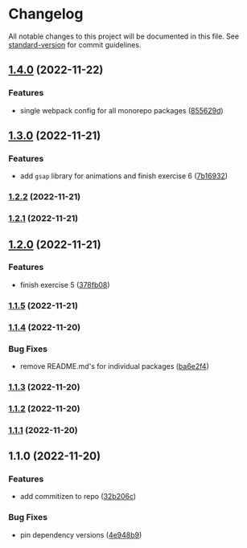 # Changelog

All notable changes to this project will be documented in this file. See [standard-version](https://github.com/conventional-changelog/standard-version) for commit guidelines.

## [1.4.0](https://github.com/siggerzz/three-js-learning/compare/v1.3.0...v1.4.0) (2022-11-22)


### Features

* single webpack config for all monorepo packages ([855629d](https://github.com/siggerzz/three-js-learning/commit/855629db983cd4d487dc43fc1a68dce828797e8e))

## [1.3.0](https://github.com/siggerzz/three-js-learning/compare/v1.2.2...v1.3.0) (2022-11-21)


### Features

* add `gsap` library for animations and finish exercise 6 ([7b16932](https://github.com/siggerzz/three-js-learning/commit/7b16932fb58d5d0e0a926236f958203013609769))

### [1.2.2](https://github.com/siggerzz/three-js-learning/compare/v1.2.1...v1.2.2) (2022-11-21)

### [1.2.1](https://github.com/siggerzz/three-js-learning/compare/v1.2.0...v1.2.1) (2022-11-21)

## [1.2.0](https://github.com/siggerzz/three-js-learning/compare/v1.1.5...v1.2.0) (2022-11-21)


### Features

* finish exercise 5 ([378fb08](https://github.com/siggerzz/three-js-learning/commit/378fb084ff9a31b2a44609c13e432588ab655967))

### [1.1.5](https://github.com/siggerzz/three-js-learning/compare/v1.1.4...v1.1.5) (2022-11-21)

### [1.1.4](https://github.com/siggerzz/three-js-learning/compare/v1.1.3...v1.1.4) (2022-11-20)


### Bug Fixes

* remove README.md's for individual packages ([ba6e2f4](https://github.com/siggerzz/three-js-learning/commit/ba6e2f49b526c86487b3475b3edb6c5024dbc2a2))

### [1.1.3](https://github.com/siggerzz/three-js-learning/compare/v1.1.2...v1.1.3) (2022-11-20)

### [1.1.2](https://github.com/siggerzz/three-js-learning/compare/v1.1.1...v1.1.2) (2022-11-20)

### [1.1.1](https://github.com/siggerzz/three-js-learning/compare/v1.1.0...v1.1.1) (2022-11-20)

## 1.1.0 (2022-11-20)


### Features

* add commitizen to repo ([32b206c](https://github.com/siggerzz/three-js-learning/commit/32b206c5c4815d0cfe06b07875af953fba60fcfa))


### Bug Fixes

* pin dependency versions ([4e948b9](https://github.com/siggerzz/three-js-learning/commit/4e948b963e2abd64da753dae3c0a7f124606cdd6))
